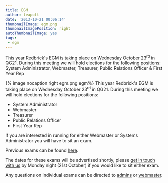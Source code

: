 ```yaml
---
title: EGM
author: teapott
date: '2013-10-21 00:06:14'
thumbnailImage: egm.png
thumbnailImagePosition: right
autoThumbnailImage: yes
tags:
 - egm
---
```

This year Redbrick's EGM is taking place on Wednesday October 23<sup>rd</sup> in QG21\. During this meeting we will hold elections for the following positions: System Administrator, Webmaster, Treasurer, Public Relations Officer & First Year Rep

{% image nocaption right egm.png egm%}
This year Redbrick's EGM is taking place on Wednesday October 23<sup>rd</sup> in QG21\. During this meeting we will hold elections for the following positions:

*   System Administrator
*   Webmaster
*   Treasurer
*   Public Relations Officer
*   First Year Rep

If you are interested in running for either Webmaster or Systems Administrator you will have to sit an exam.

Previous exams can be found [here](http://www.redbrick.dcu.ie/help/exams).

The dates for these exams will be advertised shortly, please [get in touch with us](/about/contact/committee) by Monday night (21st October) if you would like to sit either exam.

Any questions on individual exams can be directed to [admins](/about/contact/admins) or [webmaster](/about/contact/webmaster).
